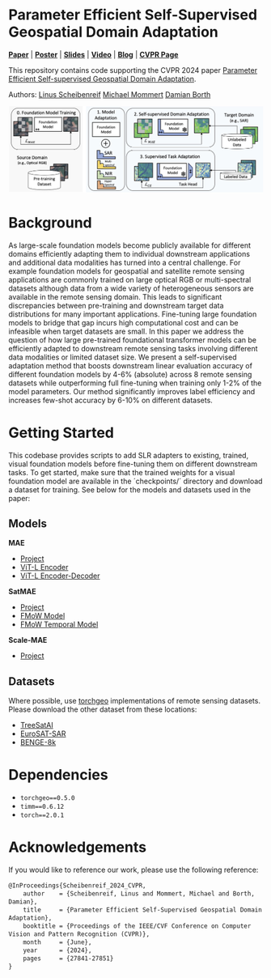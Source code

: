 # Parameter Efficient Self-Supervised Geospatial Domain Adaptation
**[Paper](https://openaccess.thecvf.com/content/CVPR2024/papers/Scheibenreif_Parameter_Efficient_Self-Supervised_Geospatial_Domain_Adaptation_CVPR_2024_paper.pdf)** | **[Poster](assets/16296_poster.pdf)** | **[Slides](https://cvpr.thecvf.com/media/cvpr-2024/Slides/31624.pdf)** | **[Video](https://www.youtube.com/watch?v=SwmF-m5IBEw&t=8s)** | **[Blog](https://hsg-aiml.github.io/2024/06/12/Parameter_Efficient_Self_Supervised_Geospatial_Domain_Adaptation.html)** | **[CVPR Page](https://cvpr.thecvf.com/virtual/2024/poster/31624)**

This repository contains code supporting the CVPR 2024 paper [Parameter Efficient Self-supervised Geospatial Domain Adaptation](https://openaccess.thecvf.com/content/CVPR2024/html/Scheibenreif_Parameter_Efficient_Self-Supervised_Geospatial_Domain_Adaptation_CVPR_2024_paper.html).

Authors: [Linus Scheibenreif](https://scheibenreif.github.io)    [Michael Mommert](https://mommermi.github.io) [Damian Borth](https://ics.unisg.ch/chairs/damian-borth-artificial-intelligence-and-machine-learning/)

![Overview image](assets/overview_v2.jpg "Method Overview")

# Background
As large-scale foundation models become publicly available for different domains efficiently adapting them to individual downstream applications and additional data modalities has turned into a central challenge. For example foundation models for geospatial and satellite remote sensing applications are commonly trained on large optical RGB or multi-spectral datasets although data from a wide variety of heterogeneous sensors are available in the remote sensing domain. This leads to significant discrepancies between pre-training and downstream target data distributions for many important applications. Fine-tuning large foundation models to bridge that gap incurs high computational cost and can be infeasible when target datasets are small. In this paper we address the question of how large pre-trained foundational transformer models can be efficiently adapted to downstream remote sensing tasks involving different data modalities or limited dataset size. We present a self-supervised adaptation method that boosts downstream linear evaluation accuracy of different foundation models by 4-6% (absolute) across 8 remote sensing datasets while outperforming full fine-tuning when training only 1-2% of the model parameters. Our method significantly improves label efficiency and increases few-shot accuracy by 6-10% on different datasets.

# Getting Started
This codebase provides scripts to add SLR adapters to existing, trained, visual foundation models before fine-tuning them on different downstream tasks. To get started, make sure that the trained weights for a visual foundation model are available in the ´checkpoints/´ directory and download a dataset for training.
See below for the models and datasets used in the paper: 

## Models
**MAE**
* [Project](https://github.com/facebookresearch/mae)
* [ViT-L Encoder](https://dl.fbaipublicfiles.com/mae/pretrain/mae_pretrain_vit_large.pth)
* [ViT-L Encoder-Decoder](https://dl.fbaipublicfiles.com/mae/visualize/mae_visualize_vit_large.pth)

**SatMAE**
* [Project](https://github.com/sustainlab-group/SatMAE)
* [FMoW Model](https://zenodo.org/record/7369797/files/fmow_pretrain.pth)
* [FMoW Temporal Model](https://zenodo.org/record/7369797/files/pretrain_fmow_temporal.pth)

**Scale-MAE**
* [Project](https://github.com/bair-climate-initiative/scale-mae)

## Datasets
Where possible, use [torchgeo](https://github.com/microsoft/torchgeo) implementations of remote sensing datasets. Please download the other dataset from these locations:
* [TreeSatAI](https://zenodo.org/records/6598391)
* [EuroSAT-SAR](https://huggingface.co/datasets/wangyi111/EuroSAT-SAR)
* [BENGE-8k](https://github.com/HSG-AIML/ben-ge)


# Dependencies
* `torchgeo==0.5.0`
* `timm==0.6.12`
* `torch==2.0.1`


# Acknowledgements
If you would like to reference our work, please use the following reference:
```
@InProceedings{Scheibenreif_2024_CVPR,
    author    = {Scheibenreif, Linus and Mommert, Michael and Borth, Damian},
    title     = {Parameter Efficient Self-Supervised Geospatial Domain Adaptation},
    booktitle = {Proceedings of the IEEE/CVF Conference on Computer Vision and Pattern Recognition (CVPR)},
    month     = {June},
    year      = {2024},
    pages     = {27841-27851}
}
```
